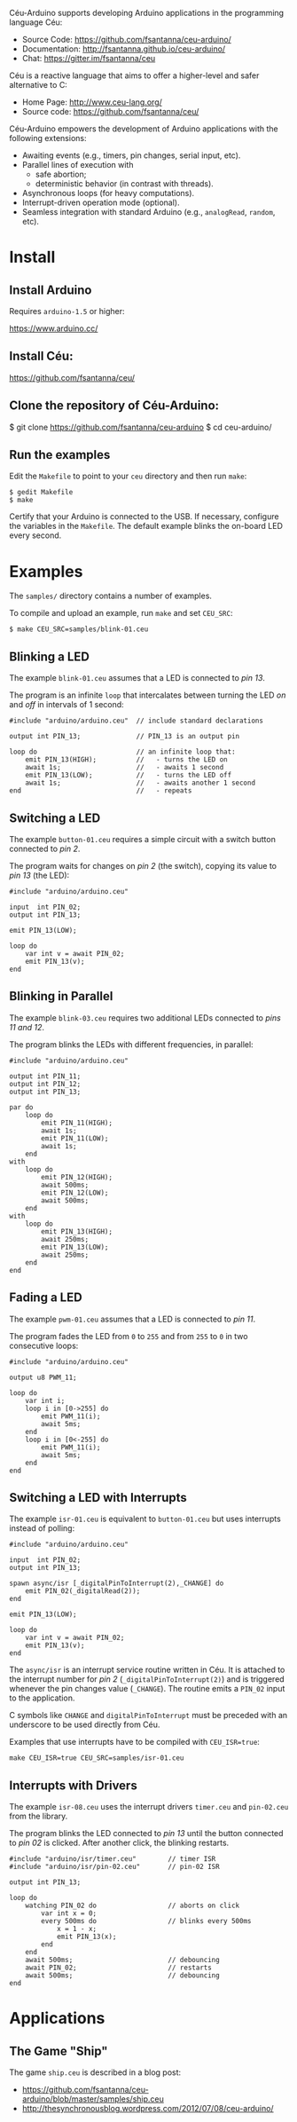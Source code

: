 Céu-Arduino supports developing Arduino applications in the programming
language Céu:

- Source Code:   https://github.com/fsantanna/ceu-arduino/
- Documentation: http://fsantanna.github.io/ceu-arduino/
- Chat:          https://gitter.im/fsantanna/ceu

<!--
[Arduino](https://www.arduino.cc/) is an open-source electronics platform based
on easy-to-use hardware and software. It's intended for anyone making
interactive projects.
-->

Céu is a reactive language that aims to offer a higher-level and safer
alternative to C:

- Home Page:   http://www.ceu-lang.org/
- Source code: https://github.com/fsantanna/ceu/

Céu-Arduino empowers the development of Arduino applications with the following
extensions:

- Awaiting events (e.g., timers, pin changes, serial input, etc).
- Parallel lines of execution with
    - safe abortion;
    - deterministic behavior (in contrast with threads).
- Asynchronous loops (for heavy computations).
- Interrupt-driven operation mode (optional).
- Seamless integration with standard Arduino (e.g., `analogRead`, `random`, etc).

Install
=======

## Install Arduino

Requires `arduino-1.5` or higher:

https://www.arduino.cc/

## Install Céu:

https://github.com/fsantanna/ceu/

## Clone the repository of Céu-Arduino:

$ git clone https://github.com/fsantanna/ceu-arduino
$ cd ceu-arduino/

## Run the examples

Edit the `Makefile` to point to your `ceu` directory and then run `make`:

```
$ gedit Makefile
$ make
```

Certify that your Arduino is connected to the USB.
If necessary, configure the variables in the `Makefile`.
The default example blinks the on-board LED every second.

Examples
========

The `samples/` directory contains a number of examples.

To compile and upload an example, run `make` and set `CEU_SRC`:

```
$ make CEU_SRC=samples/blink-01.ceu
```

Blinking a LED
--------------

<!--
{{#ev:youtube|5GeGGCc7ZfM|300|right}}
Observe the behavior of the program in the video on the right.
-->

The example `blink-01.ceu` assumes that a LED is connected to *pin 13*.

The program is an infinite `loop` that intercalates between turning the LED
*on* and *off* in intervals of 1 second:

```
#include "arduino/arduino.ceu"  // include standard declarations

output int PIN_13;              // PIN_13 is an output pin

loop do                         // an infinite loop that:
    emit PIN_13(HIGH);          //   - turns the LED on
    await 1s;                   //   - awaits 1 second
    emit PIN_13(LOW);           //   - turns the LED off
    await 1s;                   //   - awaits another 1 second
end                             //   - repeats
```

<!--
- Line 3 configures `PIN_13` as an output pin.
- Lines 6,8 alternate

Just like regular Arduino programming, a pin must be configured to work in
*input* or *output* mode.
Céu uses `input` and `output` events for this purpose.

In the example, the first line configures `PIN_13` as an output pin that accepts <tt>int</tt> values.

The program is a `loop` that sets `PIN_13` to `HIGH`, awaits 1 second, sets
`PIN_13` to `LOW`, awaits another second, and repeats the process over and over.
-->

Switching a LED
---------------

<!--
{{#ev:youtube|MvAtNfcNS58|300|right}}
-->

The example `button-01.ceu` requires a simple circuit with a switch button
connected to *pin 2*.

The program waits for changes on *pin 2* (the switch), copying its value to
*pin 13* (the LED):

```
#include "arduino/arduino.ceu"

input  int PIN_02;
output int PIN_13;

emit PIN_13(LOW);

loop do
    var int v = await PIN_02;
    emit PIN_13(v);
end
```

<!--
Now, we also use an input event to read <tt>int</tt> values from <tt>PIN2</tt>.
Whenever its value changes, the command <tt>await PIN02</tt> resumes and sets
<tt>v</tt>, which is copied to <tt>PIN13</tt>.
-->

Blinking in Parallel
--------------------

<!--
{{#ev:youtube|6ZsF6X1wn84|300|right}}
-->

The example `blink-03.ceu` requires two additional LEDs connected to
*pins 11 and 12*.

The program blinks the LEDs with different frequencies, in parallel:

```
#include "arduino/arduino.ceu"

output int PIN_11;
output int PIN_12;
output int PIN_13;

par do
    loop do
        emit PIN_11(HIGH);
        await 1s;
        emit PIN_11(LOW);
        await 1s;
    end
with
    loop do
        emit PIN_12(HIGH);
        await 500ms;
        emit PIN_12(LOW);
        await 500ms;
    end
with
    loop do
        emit PIN_13(HIGH);
        await 250ms;
        emit PIN_13(LOW);
        await 250ms;
    end
end
```

<!--
The <tt>par</tt> statement of Céu allows that multiple lines of execution run
concurrently in the same program.
-->

Fading a LED
------------

The example `pwm-01.ceu` assumes that a LED is connected to *pin 11*.

The program fades the LED from `0` to `255` and from `255` to `0` in two
consecutive loops:

```
#include "arduino/arduino.ceu"

output u8 PWM_11;

loop do
    var int i;
    loop i in [0->255] do
        emit PWM_11(i);
        await 5ms;
    end
    loop i in [0<-255] do
        emit PWM_11(i);
        await 5ms;
    end
end
```

Switching a LED with Interrupts
-------------------------------

The example `isr-01.ceu` is equivalent to `button-01.ceu` but uses interrupts
instead of polling:

```
#include "arduino/arduino.ceu"

input  int PIN_02;
output int PIN_13;

spawn async/isr [_digitalPinToInterrupt(2),_CHANGE] do
    emit PIN_02(_digitalRead(2));
end

emit PIN_13(LOW);

loop do
    var int v = await PIN_02;
    emit PIN_13(v);
end
```

The `async/isr` is an interrupt service routine written in Céu.
It is attached to the interrupt number for *pin 2*
(`_digitalPinToInterrupt(2)`) and is triggered whenever the pin changes value
(`_CHANGE`).
The routine emits a `PIN_02` input to the application.

C symbols like `CHANGE` and `digitalPinToInterrupt` must be preceded with an
underscore to be used directly from Céu.

Examples that use interrupts have to be compiled with `CEU_ISR=true`:

```
make CEU_ISR=true CEU_SRC=samples/isr-01.ceu
```

Interrupts with Drivers
-----------------------

The example `isr-08.ceu` uses the interrupt drivers `timer.ceu` and
`pin-02.ceu` from the library.

The program blinks the LED connected to *pin 13* until the button connected to
*pin 02* is clicked.
After another click, the blinking restarts.

```
#include "arduino/isr/timer.ceu"        // timer ISR
#include "arduino/isr/pin-02.ceu"       // pin-02 ISR

output int PIN_13;

loop do
    watching PIN_02 do                  // aborts on click
        var int x = 0;
        every 500ms do                  // blinks every 500ms
            x = 1 - x;
            emit PIN_13(x);
        end
    end
    await 500ms;                        // debouncing
    await PIN_02;                       // restarts
    await 500ms;                        // debouncing
end
```

Applications
============

The Game "Ship"
---------------

The game `ship.ceu` is described in a blog post:

* https://github.com/fsantanna/ceu-arduino/blob/master/samples/ship.ceu
* http://thesynchronousblog.wordpress.com/2012/07/08/ceu-arduino/

<!--
[[http://www.ceu-lang.org/downloads/ceu_arduino_current.tgz download]] The current version of Céu for Arduino.

The Céu compiler requires [[Lua]] and [[LPeg]] installed.

We assume you are using a Linux-like programming environment.

After downloading Céu for Arduino, unpack it, adjust the <tt>Makefile</tt>, and run <tt>make</tt>:

    $ tar xvzf ceu_arduino_*.tgz
    $ cd ceu_arduino_*
    $ vi Makefile
    $ make

You should see the LED on PIN13 blinking, just like in the video on the right.

By default, Céu uses the file <tt>samples/blink1.ceu</tt>, as defined in the Makefile.
However, it's possible to pass different files to <tt>make</tt>.

== Project Files ==

Céu requires two files to generate your application:
* <tt>INOFILE</tt>: a binding to C (.pde)
* <tt>CEUFILE</tt>: the actual Céu program (.ceu)

By default, Céu uses the files <tt>poll.pde</tt> and <tt>samples/blink1.ceu</tt>, as defined in the Makefile.
However, it's possible to pass different files to <tt>make</tt>:

    $ make INOFILE=async.pde CEUFILE=samples/blink1_async.ceu

== C Binding ==

The C binding is more complex to write, but fortunately, requires just a few adjustments from project to project.

The default binding <tt>poll.pde</tt> uses a polling mechanism to generate events to Céu.

Follows a simplified version of the file:

    void setup ()
    {
        pinMode(2, INPUT);              // this project uses pin 2 as input
        ceu_go_init(millis());          // initializes Ceu with the current time
    }

    int p2;                             // current value of pin 2

    void loop()
    {
        // generates the events related to pin 2
        int tmp = digitalRead(2);
        if (p2 != tmp) {                // pin 2 has changed
            p2 = tmp;
            if (p2==HIGH)
                ceu_go_event(IO_PIN2_HIGH, NULL);
            else
                ceu_go_event(IO_PIN2_LOW, NULL);
            ceu_go_event(IO_PIN2, (void*)p2);
        }

        delay(POLLING_INTERVAL);        // saves CPU
        ceu_go_time(millis());          // generates time for Ceu
    }

When creating a new project, just copy <tt>poll.pde</tt> and make the changes according to the new configuration of pins.

== What's next? ==

* Examples in the <tt>samples/</tt> directory.
* [[Tutorial]] on Céu.

Did you like Céu?
Would you like to use it?
Please, let me know, I can help you!

http://www.lua.inf.puc-rio.br/~francisco

-->
